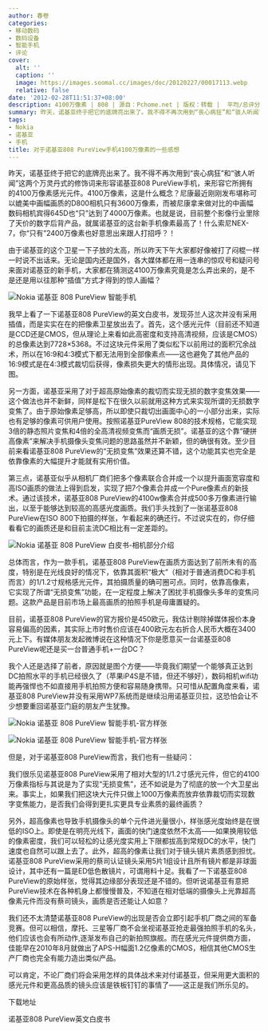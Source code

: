 ```yaml
---
author: 春卷
categories:
- 移动数码
- 数码设备
- 智能手机
- 评论
cover:
  alt: ''
  caption: ''
  image: https://images.soomal.cc/images/doc/20120227/00017113.webp
  relative: false
date: '2012-02-28T11:51:37+08:00'
description: 4100万像素 | 808 | 源自：Pchome.net | 版权：转载 |  平均/总评分：08.88/71
summary: 昨天，诺基亚终于把它的底牌亮出来了。我不得不再次用到“丧心病狂”和“骇人听闻”这两个万灵丹式的修饰词来形容诺基亚808 PureView手机，来形容它所拥有的4100万像素感光元件。大家都在猜测这4100万像素究竟是怎么弄出来的，是不是还是用以往那种“插值”方式才得到的惊人画幅？
tags:
- Nokia
- 诺基亚
- 手机
title: 对于诺基亚808 PureView手机4100万像素的一些感想
---
```


昨天，诺基亚终于把它的底牌亮出来了。我不得不再次用到“丧心病狂”和“骇人听闻”这两个万灵丹式的修饰词来形容诺基亚808 PureView手机，来形容它所拥有的4100万像素感光元件。4100万像素，这是什么概念？尼康最近刚刚发布堪称可以媲美中画幅画质的D800相机只有3600万像素，而被尼康拿来做对比的中画幅数码相机宾得645D也“只”达到了4000万像素。也就是说，目前整个影像行业里除了天价的数字后背产品，就属诺基亚的这台新手机像素最高了！什么索尼NEX-7，你“只有”2400万像素也好意思出来跟人打招呼？！



由于诺基亚的这个卫星一下子放的太高，所以昨天下午大家都好像被打了闷棍一样一时说不出话来。无论是国内还是国外，各大媒体都在用一连串的惊叹号和疑问号来面对诺基亚的新手机，大家都在猜测这4100万像素究竟是怎么弄出来的，是不是还是用以往那种“插值”方式才得到的惊人画幅？



![Nokia 诺基亚 808 PureView 智能手机](https://images.soomal.cc/images/doc/20120227/00017113.webp)



我早上看了一下诺基亚808 PureView的英文白皮书，发现芬兰人这次并没有采用插值，而是实实在在的把像素卫星放出去了。首先，这个感光元件（目前还不知道是CCD还是CMOS，但从理论上来看如此高密度和支持高清视频，应该是CMOS）的总像素达到7728×5368。不过这块元件采用了类似松下以前用过的面积冗余战术，所以在16:9和4:3模式下都无法用到全部像素点――这也避免了其他产品的16:9模式是在4:3模式裁切后获得，像素损失更大的情形出现。具体情况，请见下图。



另一方面，诺基亚采用了对于超高原始像素的裁切而实现无损的数字变焦效果――这个做法也并不新鲜，同样是松下在很久以前就用这种方式来实现所谓的无损数字变焦了。由于原始像素足够高，所以即使只裁切出画面中心的一小部分出来，实际也有足够的像素可供用户使用。按照诺基亚PureView 808的技术规格，它能实现3倍的静态照片变焦和4倍的全高清视频变焦而“画质无损”。诺基亚的这个靠“硬拼高像素”来解决手机摄像头变焦问题的思路虽然并不新颖，但的确很有效。至少目前来看诺基亚808 PureView的“无损变焦”效果还算不错，这个功能其实也完全是依靠像素的大幅提升才能就有实用价值。



第三点，诺基亚似乎从相机厂商们把多个像素联合合并成一个以提升画面宽容度和高ISO画质的做法上得到启发，实现了把7个像素合并成一个Pure像素点的新技术。通过该技术，诺基亚808 PureView的4100w像素合并成500多万像素进行输出，以至于能够达到较高的高感光度画质。我们手头找到了一张诺基亚808 PureView在ISO 800下拍摄的样张，乍看起来的确还行。不过说实在的，你仔细看看它的画质还是和目前主流DC相比有一定差距的。



![Nokia 诺基亚 808 PureView 白皮书-相机部分介绍](https://images.soomal.cc/images/doc/20120228/00017156.webp)



总体而言，作为一款手机，诺基亚808 PureView在画质方面达到了前所未有的高度，特别是在光线良好的情况下，依靠其面积“极大”（相对于普通消费DC和手机而言）的1/1.2寸规格感光元件，其拍摄质量的确可圈可点。同时，依靠高像素，它实现了所谓“无损变焦”功能，在一定程度上解决了困扰手机摄像头多年的变焦问题。这款产品是目前市场上最高画质的拍照手机是毋庸置疑的。



目前，诺基亚808 PureView的官方报价是450欧元，我估计剔除掉媒体报价本身容易偏高的因素，其实际上市时售价应该在400欧元左右折合人民币大概在3400元上下。有媒体朋友发起微博说在这种情况下你是愿意买一台诺基亚808 PureView呢还是买一台普通手机+一台DC？



我个人还是选择了前者，原因就是图个方便――毕竟我们期望一个能够真正达到DC拍照水平的手机已经很久了（苹果iP4S是不错，但还不够好），数码相机wifi功能再强悍也不如直接用手机拍照方便和容易随身携带。只可惜从配置角度来看，诺基亚808 PureView并没有采用WP7系统而是继续沿用诺基亚贝拉，这恐怕会让不少想要重回诺基亚门庭的朋友产生犹豫。



![Nokia 诺基亚 808 PureView 智能手机-官方样张](https://images.soomal.cc/images/doc/20120227/00017151.webp)



![Nokia 诺基亚 808 PureView 智能手机-官方样张](https://images.soomal.cc/images/doc/20120227/00017152.webp)



但是，对于诺基亚808 PureView而言，我们也有一些疑问：



我们很乐见诺基亚808 PureView采用了相对大型的1/1.2寸感光元件，但它的4100万像素指标与其说是为了实现“无损变焦”，还不如说是为了彻底的放一个大卫星出来。事实上，如果我们把这块大元件只做上1000万像素而放弃依靠裁切而实现数字变焦能力，是否我们会得到更扎实更具专业素质的最终画质？



另外，超高像素也导致手机摄像头的单个元件进光量很小，样张感光度始终是在很低的ISO上。即使是在明亮光线下，画面的快门速度依然不太高――如果换用较低的像素密度，我们可以轻松的让感光度实用上下限都拔高到常规DC的水平，快门速度也自然可以跟上去了。此外，超高的像素让我们对于镜头镜片素质感到担忧。诺基亚808 PureView采用的蔡司认证镜头采用5片1组设计且所有镜片都是非球面设计，其中还有一篇是ED低色散镜片，可谓用料十足。我看了一下诺基亚808 PureView的原始样张，觉得其边缘部分表现还是不错的。但听说诺基亚有意把PureView技术在各种机身上都慢慢普及，不知道在相对低端的摄像头上光靠超高像素元件而没有蔡司镜头，画质是否还能让人如意？



我们还不太清楚诺基亚808 PureView的出现是否会立即引起手机厂商之间的军备竞赛。但可以相信，摩托、三星等厂商不会坐视诺基亚抢走最强拍照手机的名头，他们应该也会有所动作,逐渐发布自己的新拍照旗舰。而在感光元件提供商方面，佳能早在2010年8月就做出了APS-H幅面1.2亿像素的CMOS，相信其他CMOS生产厂商也完全有能力造出类似产品。



可以肯定，不论厂商们将会采用怎样的具体战术来对付诺基亚，但采用更大面积的感光元件和更高品质的镜头应该是铁板钉钉的事情了――这正是我们所乐见的。



下载地址



诺基亚808  PureView英文白皮书